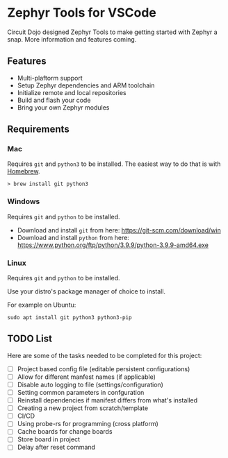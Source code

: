 # Zephyr Tools for VSCode

Circuit Dojo designed Zephyr Tools to make getting started with Zephyr a snap. More information and features coming.

## Features

- Multi-plaftorm support
- Setup Zephyr dependencies and ARM toolchain
- Initialize remote and local repositories
- Build and flash your code
- Bring your own Zephyr modules

## Requirements

### Mac

Requires `git` and `python3` to be installed. The easiest way to do that is with [Homebrew](https://brew.sh).

```
> brew install git python3
```

### Windows

Requires `git` and `python` to be installed.

- Download and install `git` from here: https://git-scm.com/download/win
- Download and install `python` from here: https://www.python.org/ftp/python/3.9.9/python-3.9.9-amd64.exe

### Linux

Requires `git` and `python` to be installed.

Use your distro's package manager of choice to install. 

For example on Ubuntu:

```
sudo apt install git python3 python3-pip
```

## TODO List

Here are some of the tasks needed to be completed for this project:

- [ ] Project based config file (editable persistent configurations)
- [ ] Allow for different manfest names (if applicable)
- [ ] Disable auto logging to file (settings/configuration)
- [ ] Setting common parameters in confguration
- [ ] Reinstall dependencies if manifest differs from what's installed
- [ ] Creating a new project from scratch/template
- [ ] CI/CD
- [ ] Using probe-rs for programming (cross platform)
- [ ] Cache boards for change boards
- [ ] Store board in project
- [ ] Delay after reset command